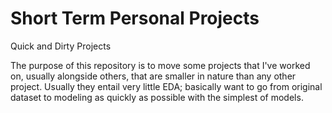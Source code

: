 # Short Term Personal Projects
Quick and Dirty Projects

The purpose of this repository is to move some projects that I've worked on, usually alongside others, that are smaller in nature than any other project.  Usually they entail very little EDA; basically want to go from original dataset to modeling as quickly as possible with the simplest of models.
